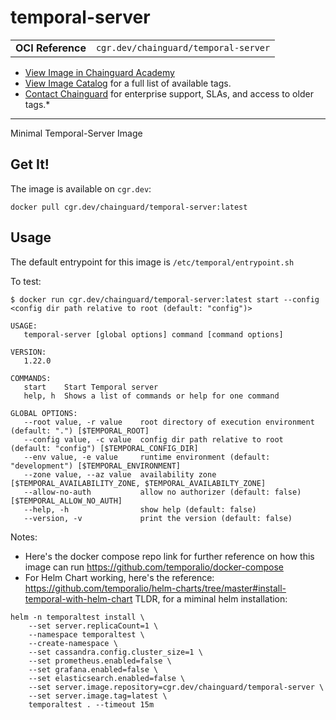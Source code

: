 <!--monopod:start-->
# temporal-server
| | |
| - | - |
| **OCI Reference** | `cgr.dev/chainguard/temporal-server` |


* [View Image in Chainguard Academy](https://edu.chainguard.dev/chainguard/chainguard-images/reference/temporal-server/overview/)
* [View Image Catalog](https://console.enforce.dev/images/catalog) for a full list of available tags.
* [Contact Chainguard](https://www.chainguard.dev/chainguard-images) for enterprise support, SLAs, and access to older tags.*

---
<!--monopod:end-->

Minimal Temporal-Server Image

## Get It!

The image is available on `cgr.dev`:

```
docker pull cgr.dev/chainguard/temporal-server:latest
```

## Usage

The default entrypoint for this image is `/etc/temporal/entrypoint.sh`

To test:

```shell
$ docker run cgr.dev/chainguard/temporal-server:latest start --config <config dir path relative to root (default: "config")>

USAGE:
   temporal-server [global options] command [command options]  

VERSION:
   1.22.0

COMMANDS:
   start    Start Temporal server
   help, h  Shows a list of commands or help for one command

GLOBAL OPTIONS:
   --root value, -r value    root directory of execution environment (default: ".") [$TEMPORAL_ROOT]
   --config value, -c value  config dir path relative to root (default: "config") [$TEMPORAL_CONFIG_DIR]
   --env value, -e value     runtime environment (default: "development") [$TEMPORAL_ENVIRONMENT]
   --zone value, --az value  availability zone [$TEMPORAL_AVAILABILITY_ZONE, $TEMPORAL_AVAILABILTY_ZONE]
   --allow-no-auth           allow no authorizer (default: false) [$TEMPORAL_ALLOW_NO_AUTH]
   --help, -h                show help (default: false)
   --version, -v             print the version (default: false)
```

Notes: 

* Here's the docker compose repo link for further reference on how this image can run https://github.com/temporalio/docker-compose
* For Helm Chart working, here's the reference: https://github.com/temporalio/helm-charts/tree/master#install-temporal-with-helm-chart 
TLDR, for a miminal helm installation:

```
helm -n temporaltest install \
    --set server.replicaCount=1 \
    --namespace temporaltest \
    --create-namespace \
    --set cassandra.config.cluster_size=1 \
    --set prometheus.enabled=false \
    --set grafana.enabled=false \
    --set elasticsearch.enabled=false \
    --set server.image.repository=cgr.dev/chainguard/temporal-server \
    --set server.image.tag=latest \
    temporaltest . --timeout 15m
```
